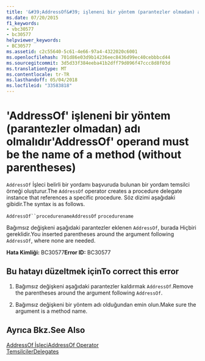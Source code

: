 ```yaml
---
title: '&#39;AddressOf&#39; işleneni bir yöntem (parantezler olmadan) adı olmalıdır'
ms.date: 07/20/2015
f1_keywords:
- vbc30577
- bc30577
helpviewer_keywords:
- BC30577
ms.assetid: c2c55640-5c61-4e66-97a4-4322020c6001
ms.openlocfilehash: 701d86e03d9b14236eec8436d99ec40cebbbcd44
ms.sourcegitcommit: 3d5d33f384eeba41b2dff79d096f47ccc8d8f03d
ms.translationtype: MT
ms.contentlocale: tr-TR
ms.lasthandoff: 05/04/2018
ms.locfileid: "33583818"
---
```

# <a name="39addressof39-operand-must-be-the-name-of-a-method-without-parentheses"></a><span data-ttu-id="c6007-102">&#39;AddressOf&#39; işleneni bir yöntem (parantezler olmadan) adı olmalıdır</span><span class="sxs-lookup"><span data-stu-id="c6007-102">&#39;AddressOf&#39; operand must be the name of a method (without parentheses)</span></span>
<span data-ttu-id="c6007-103">`AddressOf` İşleci belirli bir yordamı başvuruda bulunan bir yordam temsilci örneği oluşturur.</span><span class="sxs-lookup"><span data-stu-id="c6007-103">The `AddressOf` operator creates a procedure delegate instance that references a specific procedure.</span></span> <span data-ttu-id="c6007-104">Söz dizimi aşağıdaki gibidir.</span><span class="sxs-lookup"><span data-stu-id="c6007-104">The syntax is as follows.</span></span>  
  
 <span data-ttu-id="c6007-105">`AddressOf``procedurename`</span><span class="sxs-lookup"><span data-stu-id="c6007-105">`AddressOf` `procedurename`</span></span>  
  
 <span data-ttu-id="c6007-106">Bağımsız değişkeni aşağıdaki parantezler eklenen `AddressOf`, burada Hiçbiri gereklidir.</span><span class="sxs-lookup"><span data-stu-id="c6007-106">You inserted parentheses around the argument following `AddressOf`, where none are needed.</span></span>  
  
 <span data-ttu-id="c6007-107">**Hata Kimliği:** BC30577</span><span class="sxs-lookup"><span data-stu-id="c6007-107">**Error ID:** BC30577</span></span>  
  
## <a name="to-correct-this-error"></a><span data-ttu-id="c6007-108">Bu hatayı düzeltmek için</span><span class="sxs-lookup"><span data-stu-id="c6007-108">To correct this error</span></span>  
  
1.  <span data-ttu-id="c6007-109">Bağımsız değişkeni aşağıdaki parantezler kaldırmak `AddressOf`.</span><span class="sxs-lookup"><span data-stu-id="c6007-109">Remove the parentheses around the argument following `AddressOf`.</span></span>  
  
2.  <span data-ttu-id="c6007-110">Bağımsız değişkeni bir yöntem adı olduğundan emin olun.</span><span class="sxs-lookup"><span data-stu-id="c6007-110">Make sure the argument is a method name.</span></span>  
  
## <a name="see-also"></a><span data-ttu-id="c6007-111">Ayrıca Bkz.</span><span class="sxs-lookup"><span data-stu-id="c6007-111">See Also</span></span>  
 [<span data-ttu-id="c6007-112">AddressOf İşleci</span><span class="sxs-lookup"><span data-stu-id="c6007-112">AddressOf Operator</span></span>](../../../visual-basic/language-reference/operators/addressof-operator.md)  
 [<span data-ttu-id="c6007-113">Temsilciler</span><span class="sxs-lookup"><span data-stu-id="c6007-113">Delegates</span></span>](../../../visual-basic/programming-guide/language-features/delegates/index.md)
